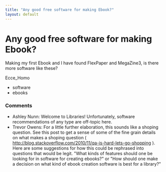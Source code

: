 ```yaml
---
title: "Any good free software for making Ebook?"
layout: default
---
```

Any good free software for making Ebook?
=====================
Making my first Ebook and I have found FlexPaper and MegaZine3, is there
more software like these?

Ecce_Homo

<ul class="tags"><li class="tag">software</li><li class="tag">ebooks</li></ul>

### Comments ###
* Ashley Nunn: Welcome to Libraries! Unfortunately, software recommendations of any
type are off-topic here.
* Trevor Owens: For a little further elaboration, this sounds like a shoping question.
See this post to get a sense of some of the fine grain details on what
makes a shoping question (
http://blog.stackoverflow.com/2010/11/qa-is-hard-lets-go-shopping ).
Here are some suggestions for how this could be rephrased into questions
that would be legit. "What kinds of features should one be looking for
in software for creating ebooks?" or "How should one make a decision on
what kind of ebook creation software is best for a library?"



